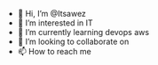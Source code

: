 - 👋 Hi, I’m @Itsawez
- 👀 I’m interested in IT 
- 🌱 I’m currently learning devops aws
- 💞️ I’m looking to collaborate on 
- 📫 How to reach me

<!---
Itsawez/Itsawez is a ✨ special ✨ repository because its `README.md` (this file) appears on your GitHub profile.
You can click the Preview link to take a look at your changes.
--->
